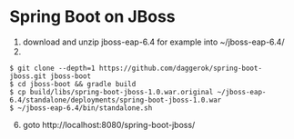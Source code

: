 Spring Boot on JBoss
====================
1. download and unzip jboss-eap-6.4 for example into ~/jboss-eap-6.4/
2. 
```shell
$ git clone --depth=1 https://github.com/daggerok/spring-boot-jboss.git jboss-boot
$ cd jboss-boot && gradle build
$ cp build/libs/spring-boot-jboss-1.0.war.original ~/jboss-eap-6.4/standalone/deployments/spring-boot-jboss-1.0.war
$ ~/jboss-eap-6.4/bin/standalone.sh 
```
6. goto http://localhost:8080/spring-boot-jboss/
